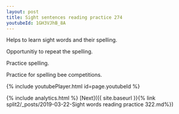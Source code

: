 ```yaml
---
layout: post
title: Sight sentences reading practice 274
youtubeId: 1GH3VJhB_8A
---
```

 
 
Helps to learn sight words and their spelling.

Opportunitiy to repeat the spelling. 

Practice spelling. 
 
Practice for spelling bee competitions. 
 
{% include youtubePlayer.html id=page.youtubeId %}
 
 
{% include analytics.html %} 
[Next]({{ site.baseurl }}{% link  split2/_posts/2019-03-22-Sight words reading practice 322.md%})
 

